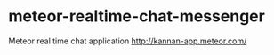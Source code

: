 meteor-realtime-chat-messenger
==============================

Meteor real time chat application http://kannan-app.meteor.com/
